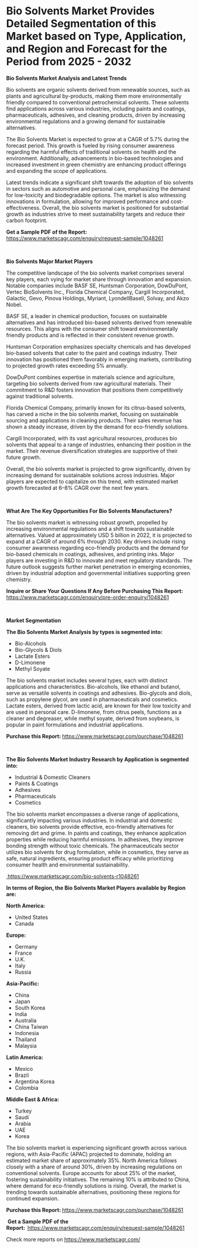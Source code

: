<p><h1>Bio Solvents Market Provides Detailed Segmentation of this Market based on Type, Application, and Region and Forecast for the Period from 2025 - 2032</h1></p><p><strong>Bio Solvents Market Analysis and Latest Trends</strong></p>
<p><p>Bio solvents are organic solvents derived from renewable sources, such as plants and agricultural by-products, making them more environmentally friendly compared to conventional petrochemical solvents. These solvents find applications across various industries, including paints and coatings, pharmaceuticals, adhesives, and cleaning products, driven by increasing environmental regulations and a growing demand for sustainable alternatives.</p><p>The Bio Solvents Market is expected to grow at a CAGR of 5.7% during the forecast period. This growth is fueled by rising consumer awareness regarding the harmful effects of traditional solvents on health and the environment. Additionally, advancements in bio-based technologies and increased investment in green chemistry are enhancing product offerings and expanding the scope of applications.</p><p>Latest trends indicate a significant shift towards the adoption of bio solvents in sectors such as automotive and personal care, emphasizing the demand for low-toxicity and biodegradable options. The market is also witnessing innovations in formulation, allowing for improved performance and cost-effectiveness. Overall, the bio solvents market is positioned for substantial growth as industries strive to meet sustainability targets and reduce their carbon footprint.</p></p>
<p><strong>Get a Sample PDF of the Report:&nbsp;</strong> <a href="https://www.marketscagr.com/enquiry/request-sample/1048261?utm_campaign=1895&utm_medium=2&utm_source=Github&utm_content=ia&utm_term=30012025&utm_id=bio-solvents">https://www.marketscagr.com/enquiry/request-sample/1048261</a></p>
<p>&nbsp;</p>
<p><strong>Bio Solvents Major Market Players</strong></p>
<p><p>The competitive landscape of the bio solvents market comprises several key players, each vying for market share through innovation and expansion. Notable companies include BASF SE, Huntsman Corporation, DowDuPont, Vertec BioSolvents Inc., Florida Chemical Company, Cargill Incorporated, Galactic, Gevo, Pinova Holdings, Myriant, LyondellBasell, Solvay, and Akzo Nobel.</p><p>BASF SE, a leader in chemical production, focuses on sustainable alternatives and has introduced bio-based solvents derived from renewable resources. This aligns with the consumer shift toward environmentally friendly products and is reflected in their consistent revenue growth.</p><p>Huntsman Corporation emphasizes specialty chemicals and has developed bio-based solvents that cater to the paint and coatings industry. Their innovation has positioned them favorably in emerging markets, contributing to projected growth rates exceeding 5% annually.</p><p>DowDuPont combines expertise in materials science and agriculture, targeting bio solvents derived from raw agricultural materials. Their commitment to R&D fosters innovation that positions them competitively against traditional solvents.</p><p>Florida Chemical Company, primarily known for its citrus-based solvents, has carved a niche in the bio solvents market, focusing on sustainable sourcing and applications in cleaning products. Their sales revenue has shown a steady increase, driven by the demand for eco-friendly solutions.</p><p>Cargill Incorporated, with its vast agricultural resources, produces bio solvents that appeal to a range of industries, enhancing their position in the market. Their revenue diversification strategies are supportive of their future growth.</p><p>Overall, the bio solvents market is projected to grow significantly, driven by increasing demand for sustainable solutions across industries. Major players are expected to capitalize on this trend, with estimated market growth forecasted at 6–8% CAGR over the next few years.</p></p>
<p>&nbsp;</p>
<p><strong>What Are The Key Opportunities For Bio Solvents Manufacturers?</strong></p>
<p><p>The bio solvents market is witnessing robust growth, propelled by increasing environmental regulations and a shift towards sustainable alternatives. Valued at approximately USD 5 billion in 2022, it is projected to expand at a CAGR of around 6% through 2030. Key drivers include rising consumer awareness regarding eco-friendly products and the demand for bio-based chemicals in coatings, adhesives, and printing inks. Major players are investing in R&D to innovate and meet regulatory standards. The future outlook suggests further market penetration in emerging economies, driven by industrial adoption and governmental initiatives supporting green chemistry.</p></p>
<p><strong>Inquire or Share Your Questions If Any Before Purchasing This Report:</strong> <a href="https://www.marketscagr.com/enquiry/pre-order-enquiry/1048261?utm_campaign=1895&utm_medium=2&utm_source=Github&utm_content=ia&utm_term=30012025&utm_id=bio-solvents">https://www.marketscagr.com/enquiry/pre-order-enquiry/1048261</a></p>
<p>&nbsp;</p>
<p><strong>Market Segmentation</strong></p>
<p><strong>The Bio Solvents Market Analysis by types is segmented into:</strong></p>
<p><ul><li>Bio-Alcohols</li><li>Bio-Glycols & Diols</li><li>Lactate Esters</li><li>D-Limonene</li><li>Methyl Soyate</li></ul></p>
<p><p>The bio solvents market includes several types, each with distinct applications and characteristics. Bio-alcohols, like ethanol and butanol, serve as versatile solvents in coatings and adhesives. Bio-glycols and diols, such as propylene glycol, are used in pharmaceuticals and cosmetics. Lactate esters, derived from lactic acid, are known for their low toxicity and are used in personal care. D-limonene, from citrus peels, functions as a cleaner and degreaser, while methyl soyate, derived from soybeans, is popular in paint formulations and industrial applications.</p></p>
<p><strong>Purchase this Report:&nbsp;</strong><a href="https://www.marketscagr.com/purchase/1048261?utm_campaign=1895&utm_medium=2&utm_source=Github&utm_content=ia&utm_term=30012025&utm_id=bio-solvents">https://www.marketscagr.com/purchase/1048261</a></p>
<p>&nbsp;</p>
<p><strong>The Bio Solvents Market Industry Research by Application is segmented into:</strong></p>
<p><ul><li>Industrial & Domestic Cleaners</li><li>Paints & Coatings</li><li>Adhesives</li><li>Pharmaceuticals</li><li>Cosmetics</li></ul></p>
<p><p>The bio solvents market encompasses a diverse range of applications, significantly impacting various industries. In industrial and domestic cleaners, bio solvents provide effective, eco-friendly alternatives for removing dirt and grime. In paints and coatings, they enhance application properties while reducing harmful emissions. In adhesives, they improve bonding strength without toxic chemicals. The pharmaceuticals sector utilizes bio solvents for drug formulation, while in cosmetics, they serve as safe, natural ingredients, ensuring product efficacy while prioritizing consumer health and environmental sustainability.</p></p>
<p><a href="https://www.marketscagr.com/bio-solvents-r1048261?utm_campaign=1895&utm_medium=2&utm_source=Github&utm_content=ia&utm_term=30012025&utm_id=bio-solvents">&nbsp;https://www.marketscagr.com/bio-solvents-r1048261</a></p>
<p><strong>In terms of Region, the Bio Solvents Market Players available by Region are:</strong></p>
<p>
    <p> <strong> North America: </strong>
        <ul>
            <li>United States</li>
            <li>Canada</li>
        </ul>
        </p> 
    <p> <strong> Europe: </strong>
        <ul>
            <li>Germany</li>
            <li>France</li>
            <li>U.K.</li>
            <li>Italy</li>
            <li>Russia</li>
        </ul>
        </p> 
    <p> <strong> Asia-Pacific: </strong>
        <ul>
            <li>China</li>
            <li>Japan</li>
            <li>South Korea</li>
            <li>India</li>
            <li>Australia</li>
            <li>China Taiwan</li>
            <li>Indonesia</li>
            <li>Thailand</li>
            <li>Malaysia</li>
        </ul>
        </p> 
    <p> <strong> Latin America: </strong>
        <ul>
            <li>Mexico</li>
            <li>Brazil</li>
            <li>Argentina Korea</li>
            <li>Colombia</li>
        </ul>
        </p> 
    <p> <strong> Middle East & Africa: </strong>
        <ul>
            <li>Turkey</li>
            <li>Saudi</li>
            <li>Arabia</li>
            <li>UAE</li>
            <li>Korea</li>
        </ul>
    </p>
    </p>
<p><p>The bio solvents market is experiencing significant growth across various regions, with Asia-Pacific (APAC) projected to dominate, holding an estimated market share of approximately 35%. North America follows closely with a share of around 30%, driven by increasing regulations on conventional solvents. Europe accounts for about 25% of the market, fostering sustainability initiatives. The remaining 10% is attributed to China, where demand for eco-friendly solutions is rising. Overall, the market is trending towards sustainable alternatives, positioning these regions for continued expansion.</p></p>
<p><strong>Purchase this Report: </strong><a href="https://www.marketscagr.com/purchase/1048261?utm_campaign=1895&utm_medium=2&utm_source=Github&utm_content=ia&utm_term=30012025&utm_id=bio-solvents">https://www.marketscagr.com/purchase/1048261</a></p>
<p>&nbsp;<strong>Get a Sample PDF of the Report:&nbsp;&nbsp;</strong><a href="https://www.marketscagr.com/enquiry/request-sample/1048261?utm_campaign=1895&utm_medium=2&utm_source=Github&utm_content=ia&utm_term=30012025&utm_id=bio-solvents">https://www.marketscagr.com/enquiry/request-sample/1048261</a></p>
<p><strong></strong></p>
<p>Check more reports on <a href="https://www.marketscagr.com/?utm_campaign=1895&utm_medium=2&utm_source=Github&utm_content=ia&utm_term=30012025&utm_id=bio-solvents">https://www.marketscagr.com/</a></p>